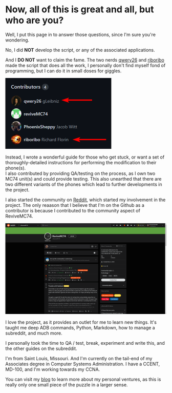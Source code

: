 # Now, all of this is great and all, but who are you?

Well, I put this page in to answer those questions, since I'm sure you're wondering.

No, I did **NOT** develop the script, or any of the associated applications. 

And I **DO NOT** want to claim the fame. The two nerds [qwery26](https://github.com/qwery26) and [riboribo](https://github.com/riboribo) made the script that does all the work, I personally don't find myself fond of programming, but I can do it in small doses for giggles.

![Contributors](img/contributors.png)

Instead, I wrote a wonderful guide for those who get stuck, or want a set of thoroughly-detailed instructions for performing the modification to their phone(s).
<br>I also contributed by providing QA/testing on the process, as I own two MC74 unit(s) and could provide testing. This also unearthed that there are two different variants of the phones which lead to further developments in the project.

I also started the community on [Reddit](https://reddit.com/r/ReviveMC74), which started my involvement in the project. The only reaason that I believe that I'm on the Github as a contributor is because I contributed to the community aspect of ReviveMC74.

![Redditpicture](img/reddit.png)

I love the project, as it provides an outlet for me to learn new things. It's taught me deep ADB commands, Python, Markdown, how to manage a subreddit, and much more.

I personally took the time to QA / test, break, experiment and write this, and the other guides on the subreddit.

I'm from Saint Louis, Missouri. And I'm currently on the tail-end of my Associates degree in Computer Systems Administration. I have a CCENT, MD-100, and I'm working towards my CCNA.

You can visit my [blog](https://phoenixnet.tech) to learn more about my personal ventures, as this is really only one small piece of the puzzle in a larger sense.
